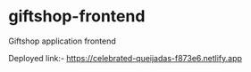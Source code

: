 # giftshop-frontend
Giftshop application frontend

Deployed link:- https://celebrated-queijadas-f873e6.netlify.app
